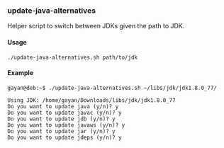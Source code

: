 ### update-java-alternatives

Helper script to switch between JDKs given the path to JDK.

#### Usage

    ./update-java-alternatives.sh path/to/jdk
    
#### Example
```
gayan@deb:~$ ./update-java-alternatives.sh ~/libs/jdk/jdk1.8.0_77/

Using JDK: /home/gayan/Downloads/libs/jdk/jdk1.8.0_77
Do you want to update java (y/n)? y
Do you want to update javac (y/n)? y
Do you want to update jdb (y/n)? y
Do you want to update javaws (y/n)? y
Do you want to update jar (y/n)? y
Do you want to update jdeps (y/n)? y
```
